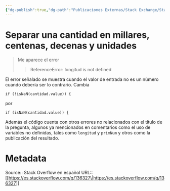 ```yaml
---
{"dg-publish":true,"dg-path":"Publicaciones Externas/Stack Exchange/Stack Overflow en español/es.stackoverflow.com-136327.md","permalink":"/publicaciones-externas/stack-exchange/stack-overflow-en-espanol/es-stackoverflow-com-136327/","title":"Separar una cantidad en millares, centenas, decenas y unidades","hide":true,"noteIcon":"\"0\"","created":"2024-04-03T12:49:10.592-06:00","updated":"2024-04-05T16:43:52.955-06:00"}
---
```


# Separar una cantidad en millares, centenas, decenas y unidades

> Me aparece el error
>
> >ReferenceError: longitud is not defined

El error señalado se muestra cuando el valor de entrada no es un número cuando debería ser lo contrario. Cambia

    if (!isNaN(cantidad.value)) {

por

    if (isNaN(cantidad.value)) {

Además el código cuenta con otros errores no relacionados con el título de la pregunta, algunos ya mencionados en comentarios como el uso de variables no definidas, tales como `longitud` y `primNum` y otros como la publicación del resultado.

# Metadata
Source:: Stack Overflow en español
URL:: [[https://es.stackoverflow.com/q/136327\|https://es.stackoverflow.com/q/136327]]

